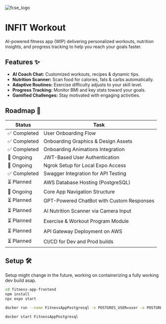 ![fcse_logo](https://github.com/BeratAhmetaj/Museudonia/blob/main/Gif%20Animations/Logo_FINKI_UKIM_EN/Logo_FINKI_UKIM_EN_00000.png)

# INFIT Workout

AI-powered fitness app (WIP) delivering personalized workouts, nutrition insights, and progress tracking to help you reach your goals faster.

## Features ✨

- **AI Coach Chat:** Customized workouts, recipes & dynamic tips.  
- **Nutrition Scanner:** Scan food for calories, fats & carbs automatically.  
- **Adaptive Routines:** Exercise difficulty adjusts to your skill level.  
- **Progress Tracking:** Monitor BMI and key stats toward your goals.  
- **Gamified Challenges:** Stay motivated with engaging activities.

## Roadmap 🚀


| Status       | Task                                               |
|--------------|----------------------------------------------------|
| ✅ Completed | User Onboarding Flow                               |
| ✅ Completed | Onboarding Graphics & Design Assets                |
| ✅ Completed | Onboarding Animations Integration                  |
| 🔄 Ongoing   | JWT-Based User Authentication                      |
| 🔄 Ongoing   | Ngrok Setup for Local Expo Access                  |
| ✅ Completed | Swagger Integration for API Testing                |
| ⏳ Planned   | AWS Database Hosting (PostgreSQL)                   |
| 🔄 Ongoing   | Core App Navigation Structure                      |
| ⏳ Planned   | GPT-Powered ChatBot with Custom Responses           |
| ⏳ Planned   | AI Nutrition Scanner via Camera Input               |
| ⏳ Planned   | Exercise & Workout Program Module                   |
| ⏳ Planned   | API Gateway Deployment on AWS                       |
| ⏳ Planned   | CI/CD for Dev and Prod builds                       |
## Setup 🛠️
Setup might change in the future, working on containerizing a fully working dev build asap.

```bash
cd fitness-app-frontend
npm install
npx expo start
```
```bash
docker run --name FitnessAppPostgresql -e POSTGRES_USER=user -e POSTGRES_PASSWORD=password -e POSTGRES_DB=fitnessappdb -p 5432:5432 -v fitnessapp_pgdata:/var/lib/postgresql/data -d postgres

docker start FitnessAppPostgresql
```